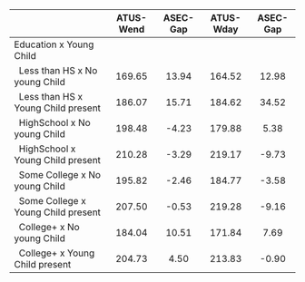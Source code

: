 
|                      |    ATUS-Wend |     ASEC-Gap |    ATUS-Wday |     ASEC-Gap |
| -------------------- | :----------: | :----------: | :----------: | :----------: |
| Education x Young Child |              |              |              |              |
| &nbsp;&nbsp;Less than HS x No young Child |       169.65 |        13.94 |       164.52 |        12.98 |
| &nbsp;&nbsp;Less than HS x Young Child present |       186.07 |        15.71 |       184.62 |        34.52 |
| &nbsp;&nbsp;HighSchool x No young Child |       198.48 |        -4.23 |       179.88 |         5.38 |
| &nbsp;&nbsp;HighSchool x Young Child present |       210.28 |        -3.29 |       219.17 |        -9.73 |
| &nbsp;&nbsp;Some College x No young Child |       195.82 |        -2.46 |       184.77 |        -3.58 |
| &nbsp;&nbsp;Some College x Young Child present |       207.50 |        -0.53 |       219.28 |        -9.16 |
| &nbsp;&nbsp;College+ x No young Child |       184.04 |        10.51 |       171.84 |         7.69 |
| &nbsp;&nbsp;College+ x Young Child present |       204.73 |         4.50 |       213.83 |        -0.90 |

